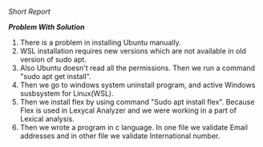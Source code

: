 *Short Report*

***Problem With Solution***

1. There is a problem in installing Ubuntu manually. 
2. WSL installation requires new versions which are not available in old version of sudo apt.
3. Also Ubuntu doesn't read all the permissions. Then we run a command "sudo apt get install".
4. Then we go to windows system uninstall program, and active Windows susbsystem for Linux(WSL).
5. Then we install flex by using command "Sudo apt install flex". Because Flex is used in Lexycal Analyzer and we were working in a part of Lexical    analysis.
6. Then we wrote a program in c language. In one file we validate Email addresses and in other file we validate International number.
